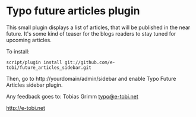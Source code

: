 Typo future articles plugin
===========================

This small plugin displays a list of articles, that will be published in the
near future. It's some kind of teaser for the blogs readers to stay tuned for
upcoming articles.

To install:

    script/plugin install git://github.com/e-tobi/future_articles_sidebar.git

Then, go to http://yourdomain/admin/sidebar and enable Typo Future Articles
sidebar plugin.

Any feedback goes to: Tobias Grimm <typo@e-tobi.net>

http://e-tobi.net

